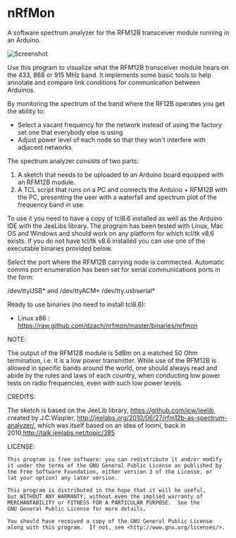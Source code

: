 nRfMon
=======

A software spectrum analyzer for the RFM12B transceiver module running in an Arduino.

![Screenshot](https://raw.github.com/dzach/nrfmon/master/images/rf12forensics.png)

Use this program to visualize what the RFM12B transceiver module hears on the 433, 868 or 915 MHz band.
It implements some basic tools to help annotate and compare link conditions for communication between Arduinos.

By monitoring the spectrum of the band where the RF12B operates you get the ability to:

- Select a vacant frequency for the network instead of using the factory set one that everybody else is using
- Adjust power level of each node so that they won't interfere with adjacent networks

The spectrum analyzer consists of two parts:

1. A sketch that needs to be uploaded to an Arduino board equipped with an RFM12B module. 
2. A TCL script that runs on a PC and connects the Arduino + RFM12B with the PC, presenting the user with a waterfall and spectrum plot of the frequency band in use.

To use it you need to have a copy of tcl8.6 installed as well as the Arduino IDE with the JeeLibs library. The program has been tested with Linux, Mac OS and Windows and should work on any platform for which tcl/tk v8.6 exists. If you do not have tcl/tk v8.6 installed you can use one of the executable binaries provided below.

Select the port where the RFM12B carrying node is commected. Automatic comms port enumeration has been set for serial communications ports in the form:

/dev/ttyUSB* and /dev/ttyACM* /dev/tty.usbserial*

Ready to use binaries (no need to install tcl8.6):
*   Linux x86 : https://raw.github.com/dzach/nrfmon/master/binaries/nrfmon

NOTE:

The output of the RFM12B module is 5dBm on a matched 50 Ohm termination, i.e. it is a low power transmitter. While use of the RFM12B is allowed in specific bands around the world, one should always read and abide by the rules and laws of each country, when conducting low power tests on radio frequencies, even with such low power levels.

CREDITS:

The sketch is based on the JeeLib library, https://github.com/jcw/jeelib, created by J.C.Wippler, http://jeelabs.org/2010/06/27/rfm12b-as-spectrum-analyzer/, which was itself based on an idea of loomi, back in 2010,http://talk.jeelabs.net/topic/385

LICENSE:

    This program is free software: you can redistribute it and/or modify
    it under the terms of the GNU General Public License as published by
    the Free Software Foundation, either version 3 of the License, or
    (at your option) any later version.

    This program is distributed in the hope that it will be useful,
    but WITHOUT ANY WARRANTY; without even the implied warranty of
    MERCHANTABILITY or FITNESS FOR A PARTICULAR PURPOSE.  See the
    GNU General Public License for more details.

    You should have received a copy of the GNU General Public License
    along with this program.  If not, see <http://www.gnu.org/licenses/>.
